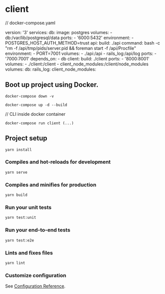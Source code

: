 # client

// docker-compose.yaml

version: '3'
services:
db:
image: postgres
volumes: - db:/var/lib/postgresql/data
ports: - '6000:5432'
environment: - POSTGRES_HOST_AUTH_METHOD=trust
api:
build: ./api
command: bash -c "rm -f /api/tmp/pids/server.pid && foreman start -f /api/Procfile"
environment: - PORT=7001
volumes: - ./api:/api - rails_log:/api/log
ports: - '7000:7001'
depends_on: - db
client:
build: ./client
ports: - '8000:8001'
volumes: - ./client:/client - client_node_modules:/client/node_modules
volumes:
db:
rails_log:
client_node_modules:

## Boot up project using Docker.

```
docker-compose down -v
```

```
docker-compose up -d --build
```

// CLI inside docker container

```
docker-compose run client (...)
```

## Project setup

```
yarn install
```

### Compiles and hot-reloads for development

```
yarn serve
```

### Compiles and minifies for production

```
yarn build
```

### Run your unit tests

```
yarn test:unit
```

### Run your end-to-end tests

```
yarn test:e2e
```

### Lints and fixes files

```
yarn lint
```

### Customize configuration

See [Configuration Reference](https://cli.vuejs.org/config/).
